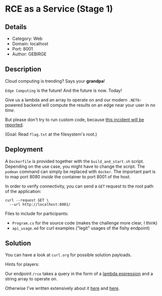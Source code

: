 # RCE as a Service (Stage 1)
## Details
- Category: Web
- Domain: localhost
- Port: 8001
- Author: GEBIRGE

## Description

Cloud computing is trending? Says your **grandpa**!

`Edge Computing` is the future! And the future is now. Today!

Give us a lambda and an array to operate on and our modern `.NET6`-powered backend will compute the results on an edge near your user in *no time*.

But please don't try to run custom code, because [this incident will be reported](https://imgs.xkcd.com/comics/incident.png).

(Goal: Read `flag.txt` at the filesystem's root.)

## Deployment

A `Dockerfile` is provided together with the `build_and_start.sh` script. Depending on the use case, you might have to change the script. The `podman` command can simply be replaced with `docker`.
The important part is to map port 8080 *inside* the container to port 8001 of the host.

In order to verify connectivity, you can send a `GET` request to the root path of the application:
```shell
curl --request GET \
  --url http://localhost:8001/
```

Files to include for participants:
+ `Program.cs` for the source code (makes the challenge more clear, I think)
+ `api_usage.md` for curl examples ("legit" usages of the fishy endpoint)

## Solution

You can have a look at `curl.org` for possible solution payloads.

Hints for players:

Our endpoint `/rce` takes a query in the form of a [lambda expression]((https://learn.microsoft.com/en-us/dotnet/csharp/language-reference/operators/lambda-expressions)) and a string array to operate on.

Otherwise I've written extensively about it [here](https://gebir.ge/blog/privesc-part-1/) and [here](https://gebir.ge/blog/privesc-part-2/).



